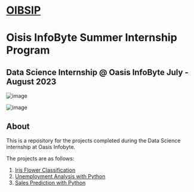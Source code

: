 # [OIBSIP](https://oasisinfobyte.com/)
# Oisis InfoByte Summer Internship Program 

## Data Science Internship @ Oasis InfoByte  July - August 2023
 

![image](https://user-images.githubusercontent.com/91726340/223084103-c04326c3-f9cc-437d-8a85-abb0865400ec.png)

![image](https://user-images.githubusercontent.com/91726340/223084244-e559a3d6-0e3d-4625-b2d2-245337ec5d9d.png)

## About
This is a repository for the projects completed during the Data Science internship at Oasis Infobyte.

The projects are as follows:

1. [Iris Flower Classification](/Iris_Flower_Classification/README.md)
2. [Unemployment Analysis with Python](/Unemployment_Analysis/README.md)
3. [Sales Prediction with Python](/Sales_Prediction/README.md)
